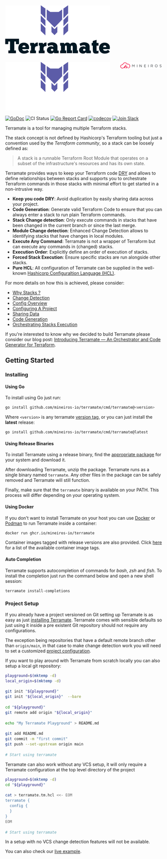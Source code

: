 # ![light mode logo](https://github.com/mineiros-io/brand/blob/38f6e5c20a176c62dc673f707a3987c9ec3691cd/terramate-vertical-logo-black-font.svg#gh-light-mode-only)
![dark mode logo](https://raw.githubusercontent.com/mineiros-io/brand/3a3bf4c1a401128715765c4725e168aa3e04c893/terramate-vertical-logo-white-font.svg#gh-dark-mode-only)
[<img align="right" src="https://raw.githubusercontent.com/mineiros-io/brand/3bffd30e8bdbbde32c143e2650b2faa55f1df3ea/mineiros-primary-logo.svg" height="23" alt="Mineiros"/>](https://mineiros.io/?ref=terramate)

[![GoDoc](https://pkg.go.dev/badge/github.com/mineiros-io/terramate)](https://pkg.go.dev/github.com/mineiros-io/terramate)
![CI Status](https://github.com/mineiros-io/terramate/actions/workflows/ci.yml/badge.svg)
[![Go Report Card](https://goreportcard.com/badge/github.com/mineiros-io/terramate)](https://goreportcard.com/report/github.com/mineiros-io/terramate)
[![codecov](https://codecov.io/gh/mineiros-io/terramate/branch/main/graph/badge.svg?token=gMRUkVUAQ4)](https://codecov.io/gh/mineiros-io/terramate)
[![Join Slack](https://img.shields.io/badge/slack-@mineiros--community-f32752.svg?logo=slack)](https://mineiros.io/slack)

Terramate is a tool for managing multiple Terraform stacks.

The stack concept is not defined by Hashicorp's Terraform tooling but just a convention used by the _Terraform community_, so a stack can be loosely defined as:

> A stack is a runnable Terraform Root Module that operates on a subset of the infrastructure's resources and has its own state.

Terramate provides ways to keep your Terraform code [DRY](https://en.wikipedia.org/wiki/Don%27t_repeat_yourself) and allows to define relationships between stacks and supports you to orchestrate Terraform commands in those stacks with minimal effort to get started in a non-intrusive way.

- **Keep you code DRY**: Avoid duplication by easily sharing data across your project.
- **Code Generation**: Generate valid Terraform Code to ensure that you can always enter a stack to run plain Terraform commands.
- **Stack Change detection**: Only execute commands in stacks that have been changed in the current branch or since the last merge.
- **Module Change detection**: Enhanced Change Detection allows to identifying stacks that have changes in local modules.
- **Execute Any Command**: Terramate is not a wrapper of Terraform but can execute any commands in (changed) stacks.
- **Execution Order**: Explicitly define an order of execution of stacks.
- **Forced Stack Execution**: Ensure specific stacks are run alongside other stacks.
- **Pure HCL**: All configuration of Terramate can be supplied in the well-known [Hashicorp Configuraltion Language (HCL)](https://github.com/hashicorp/hcl).

For more details on how this is achieved, please consider:

* [Why Stacks ?](docs/why-stacks.md)
* [Change Detection](docs/change-detection.md)
* [Config Overview](docs/config-overview.md)
* [Configuring A Project](docs/project-config.md)
* [Sharing Data](docs/sharing-data.md)
* [Code Generation](docs/codegen/overview.md)
* [Orchestrating Stacks Execution](docs/orchestration.md)

If you're interested to know why we decided to build Terramate please consider our blog post:
[Introducing Terramate — An Orchestrator and Code Generator for Terraform](https://medium.com/p/5e538c9ee055).

## Getting Started

### Installing

#### Using Go

To install using Go just run:

```sh
go install github.com/mineiros-io/terramate/cmd/terramate@<version>
```

Where `<version>` is any terramate [version tag](https://github.com/mineiros-io/terramate/tags),
or you can just install the **latest** release:

```sh
go install github.com/mineiros-io/terramate/cmd/terramate@latest
```

#### Using Release Binaries

To install Terramate using a release binary, find the
[appropriate package](https://github.com/mineiros-io/terramate/releases) for
your system and download it.

After downloading Terramate, unzip the package. Terramate runs as a single
binary named `terramate`. Any other files in the package can be safely removed
and Terramate will still function.

Finally, make sure that the `terramate` binary is available on your PATH.
This process will differ depending on your operating system.


#### Using Docker

If you don't want to install Terramate on your host you can use
[Docker](https://www.docker.com/) or [Podman](https://podman.io/) to
run Terramate inside a container:

```sh
docker run ghcr.io/mineiros-io/terramate
```

Container images tagged with release versions are also provided.
Click [here](https://github.com/mineiros-io/terramate/pkgs/container/terramate/versions)
for a list of the available container image tags.


#### Auto Completion

Terramate supports autocompletion of commands for *bash*, *zsh* and *fish*. To
install the completion just run the command below and open a new shell session:

```sh
terramate install-completions
```

### Project Setup

If you already have a project versioned on Git setting up
Terramate is as easy as just [installing Terramate](#installing).
Terramate comes with sensible defaults so just using it inside a pre existent
Git repository should not require any configurations.

The exception being repositories that have a default remote branch
other than `origin/main`, in that case to make change detection work you will
need to set a customized [project configuration](docs/project-config.md).

If you want to play around with Terramate from scratch locally you can also
setup a local git repository:

```sh
playground=$(mktemp -d)
local_origin=$(mktemp -d)

git init "${playground}"
git init "${local_origin}"  --bare

cd "${playground}"
git remote add origin "${local_origin}"

echo "My Terramate Playground" > README.md

git add README.md
git commit -m "first commit"
git push --set-upstream origin main

# Start using terramate
```

Terramate can also work without any VCS setup, it will only require
a Terramate configuration at the top level directory of the project

```sh
playground=$(mktemp -d)
cd "${playground}"

cat > terramate.tm.hcl <<- EOM
terramate {
  config {
  }
}
EOM

# Start using terramate
```

In a setup with no VCS change detection features will not be available.

You can also check our [live example](https://github.com/mineiros-io/terramate-example-code-generation).
